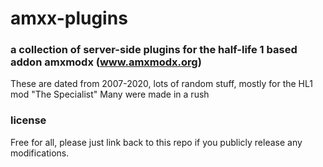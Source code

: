# amxx-plugins
### a collection of server-side plugins for the half-life 1 based addon amxmodx (www.amxmodx.org)
These are dated from 2007-2020, lots of random stuff, mostly for the HL1 mod "The Specialist"
Many were made in a rush
 
### license
Free for all, please just link back to this repo if you publicly release any modifications.
